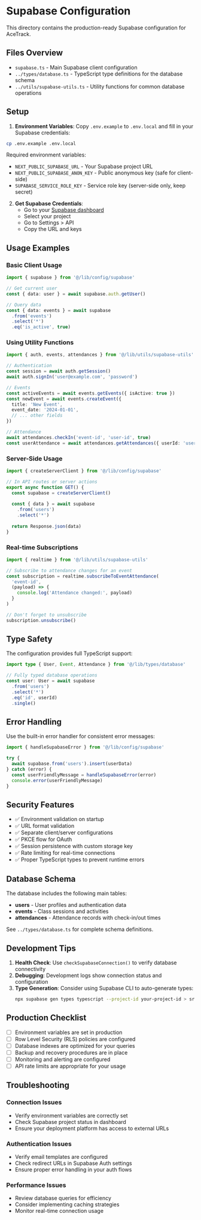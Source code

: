 # Supabase Configuration

This directory contains the production-ready Supabase configuration for AceTrack.

## Files Overview

- `supabase.ts` - Main Supabase client configuration
- `../types/database.ts` - TypeScript type definitions for the database schema
- `../utils/supabase-utils.ts` - Utility functions for common database operations

## Setup

1. **Environment Variables**: Copy `.env.example` to `.env.local` and fill in your Supabase credentials:

```bash
cp .env.example .env.local
```

Required environment variables:
- `NEXT_PUBLIC_SUPABASE_URL` - Your Supabase project URL
- `NEXT_PUBLIC_SUPABASE_ANON_KEY` - Public anonymous key (safe for client-side)
- `SUPABASE_SERVICE_ROLE_KEY` - Service role key (server-side only, keep secret)

2. **Get Supabase Credentials**:
   - Go to your [Supabase dashboard](https://app.supabase.com)
   - Select your project
   - Go to Settings > API
   - Copy the URL and keys

## Usage Examples

### Basic Client Usage

```typescript
import { supabase } from '@/lib/config/supabase'

// Get current user
const { data: user } = await supabase.auth.getUser()

// Query data
const { data: events } = await supabase
  .from('events')
  .select('*')
  .eq('is_active', true)
```

### Using Utility Functions

```typescript
import { auth, events, attendances } from '@/lib/utils/supabase-utils'

// Authentication
const session = await auth.getSession()
await auth.signIn('user@example.com', 'password')

// Events
const activeEvents = await events.getEvents({ isActive: true })
const newEvent = await events.createEvent({
  title: 'New Event',
  event_date: '2024-01-01',
  // ... other fields
})

// Attendance
await attendances.checkIn('event-id', 'user-id', true)
const userAttendance = await attendances.getAttendances({ userId: 'user-id' })
```

### Server-Side Usage

```typescript
import { createServerClient } from '@/lib/config/supabase'

// In API routes or server actions
export async function GET() {
  const supabase = createServerClient()
  
  const { data } = await supabase
    .from('users')
    .select('*')
  
  return Response.json(data)
}
```

### Real-time Subscriptions

```typescript
import { realtime } from '@/lib/utils/supabase-utils'

// Subscribe to attendance changes for an event
const subscription = realtime.subscribeToEventAttendance(
  'event-id',
  (payload) => {
    console.log('Attendance changed:', payload)
  }
)

// Don't forget to unsubscribe
subscription.unsubscribe()
```

## Type Safety

The configuration provides full TypeScript support:

```typescript
import type { User, Event, Attendance } from '@/lib/types/database'

// Fully typed database operations
const user: User = await supabase
  .from('users')
  .select('*')
  .eq('id', userId)
  .single()
```

## Error Handling

Use the built-in error handler for consistent error messages:

```typescript
import { handleSupabaseError } from '@/lib/config/supabase'

try {
  await supabase.from('users').insert(userData)
} catch (error) {
  const userFriendlyMessage = handleSupabaseError(error)
  console.error(userFriendlyMessage)
}
```

## Security Features

- ✅ Environment validation on startup
- ✅ URL format validation
- ✅ Separate client/server configurations
- ✅ PKCE flow for OAuth
- ✅ Session persistence with custom storage key
- ✅ Rate limiting for real-time connections
- ✅ Proper TypeScript types to prevent runtime errors

## Database Schema

The database includes the following main tables:

- **users** - User profiles and authentication data
- **events** - Class sessions and activities
- **attendances** - Attendance records with check-in/out times

See `../types/database.ts` for complete schema definitions.

## Development Tips

1. **Health Check**: Use `checkSupabaseConnection()` to verify database connectivity
2. **Debugging**: Development logs show connection status and configuration
3. **Type Generation**: Consider using Supabase CLI to auto-generate types:
   ```bash
   npx supabase gen types typescript --project-id your-project-id > src/lib/types/database.ts
   ```

## Production Checklist

- [ ] Environment variables are set in production
- [ ] Row Level Security (RLS) policies are configured
- [ ] Database indexes are optimized for your queries
- [ ] Backup and recovery procedures are in place
- [ ] Monitoring and alerting are configured
- [ ] API rate limits are appropriate for your usage

## Troubleshooting

### Connection Issues
- Verify environment variables are correctly set
- Check Supabase project status in dashboard
- Ensure your deployment platform has access to external URLs

### Authentication Issues
- Verify email templates are configured
- Check redirect URLs in Supabase Auth settings
- Ensure proper error handling in your auth flows

### Performance Issues
- Review database queries for efficiency
- Consider implementing caching strategies
- Monitor real-time connection usage
